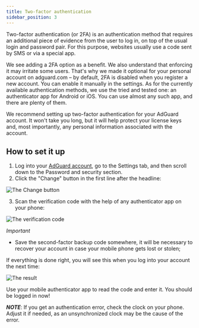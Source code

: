```yaml
---
title: Two-factor authentication
sidebar_position: 3
---
```


Two-factor authentication (or 2FA) is an authentication method that requires an additional piece of evidence from the user to log in, on top of the usual login and password pair. For this purpose, websites usually use a code sent by SMS or via a special app.

We see adding a 2FA option as a benefit. We also understand that enforcing it may irritate some users. That's why we made it optional for your personal account on adguard.com – by default, 2FA is disabled when you register a new account. You can enable it manually in the settings. As for the currently available authentication methods, we use the tried and tested one: an authenticator app for Android or iOS. You can use almost any such app, and there are plenty of them.

We recommend setting up two-factor authentication for your AdGuard account. It won't take you long, but it will help protect your license keys and, most importantly, any personal information associated with the account.


## How to set it up

1) Log into your [AdGuard account](https://auth.adguard.com/login.html), go to the Settings tab, and then scroll down to the Password and security section.
2) Click the "Change" button in the first line after the headline:

![The Change button](https://cdn.adtidy.org/content/kb/ad_blocker/general/2fa.png)

3) Scan the verification code with the help of any authenticator app on your phone:

![The verification code](https://cdn.adtidy.org/public/Adguard/kb/newscreenshots/En/General/2Fa2en.png)

*Important*
* Save the second-factor backup code somewhere, it will be necessary to recover your account in case your mobile phone gets lost or stolen;

If everything is done right, you will see this when you log into your account the next time:

![The result](https://cdn.adtidy.org/public/Adguard/kb/newscreenshots/En/General/2Fa3en.png)

Use your mobile authenticator app to read the code and enter it. You should be logged in now!

***NOTE***: If you get an authentication error, check the clock on your phone. Adjust it if needed, as an unsynchronized clock may be the cause of the error.